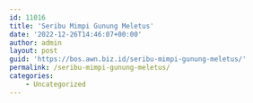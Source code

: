 ```yaml
---
id: 11016
title: 'Seribu Mimpi Gunung Meletus'
date: '2022-12-26T14:46:07+00:00'
author: admin
layout: post
guid: 'https://bos.awn.biz.id/seribu-mimpi-gunung-meletus/'
permalink: /seribu-mimpi-gunung-meletus/
categories:
    - Uncategorized
---
```


